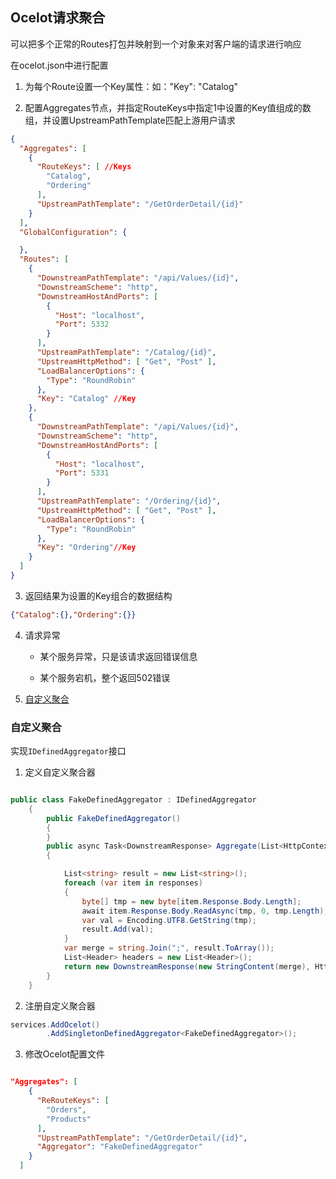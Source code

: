 ## Ocelot请求聚合


可以把多个正常的Routes打包并映射到一个对象来对客户端的请求进行响应


在ocelot.json中进行配置

1. 为每个Route设置一个Key属性：如："Key": "Catalog"

2. 配置Aggregates节点，并指定RouteKeys中指定1中设置的Key值组成的数组，并设置UpstreamPathTemplate匹配上游用户请求

```json
{
  "Aggregates": [
    {
      "RouteKeys": [ //Keys
        "Catalog",
        "Ordering"
      ],
      "UpstreamPathTemplate": "/GetOrderDetail/{id}"
    }
  ],
  "GlobalConfiguration": {

  },
  "Routes": [
    {
      "DownstreamPathTemplate": "/api/Values/{id}",
      "DownstreamScheme": "http",
      "DownstreamHostAndPorts": [
        {
          "Host": "localhost",
          "Port": 5332
        }
      ],
      "UpstreamPathTemplate": "/Catalog/{id}",
      "UpstreamHttpMethod": [ "Get", "Post" ],
      "LoadBalancerOptions": {
        "Type": "RoundRobin"
      },
      "Key": "Catalog" //Key
    },
    {
      "DownstreamPathTemplate": "/api/Values/{id}",
      "DownstreamScheme": "http",
      "DownstreamHostAndPorts": [
        {
          "Host": "localhost",
          "Port": 5331
        }
      ],
      "UpstreamPathTemplate": "/Ordering/{id}",
      "UpstreamHttpMethod": [ "Get", "Post" ],
      "LoadBalancerOptions": {
        "Type": "RoundRobin"
      },
      "Key": "Ordering"//Key
    }
  ]
}

```

3. 返回结果为设置的Key组合的数据结构

```json
{"Catalog":{},"Ordering":{}}
```

4. 请求异常

    * 某个服务异常，只是该请求返回错误信息

    * 某个服务宕机，整个返回502错误

5. [自定义聚合](#自定义聚合)

    


### 自定义聚合

实现```IDefinedAggregator```接口


1. 定义自定义聚合器

```c#

public class FakeDefinedAggregator : IDefinedAggregator
    {
        public FakeDefinedAggregator()
        {
        }
        public async Task<DownstreamResponse> Aggregate(List<HttpContext> responses)
        {

            List<string> result = new List<string>();
            foreach (var item in responses)
            {
                byte[] tmp = new byte[item.Response.Body.Length];
                await item.Response.Body.ReadAsync(tmp, 0, tmp.Length);
                var val = Encoding.UTF8.GetString(tmp);
                result.Add(val);
            }
            var merge = string.Join(";", result.ToArray());
            List<Header> headers = new List<Header>();
            return new DownstreamResponse(new StringContent(merge), HttpStatusCode.OK, headers, "some reason");
        }
    }

```

2. 注册自定义聚合器

```c#
services.AddOcelot()
        .AddSingletonDefinedAggregator<FakeDefinedAggregator>();
```

3. 修改Ocelot配置文件

```json

"Aggregates": [
    {
      "ReRouteKeys": [
        "Orders",
        "Products"
      ],
      "UpstreamPathTemplate": "/GetOrderDetail/{id}",
      "Aggregator": "FakeDefinedAggregator"
    }
  ]
  
```